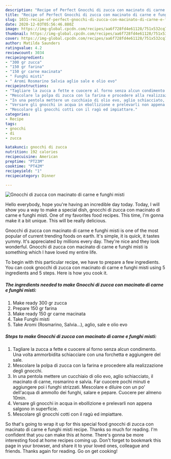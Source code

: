 ```yaml
---
description: "Recipe of Perfect Gnocchi di zucca con macinato di carne e funghi misti"
title: "Recipe of Perfect Gnocchi di zucca con macinato di carne e funghi misti"
slug: 1031-recipe-of-perfect-gnocchi-di-zucca-con-macinato-di-carne-e-funghi-misti
date: 2020-12-03T05:56:46.880Z
image: https://img-global.cpcdn.com/recipes/aa6f728fd4e61128/751x532cq70/gnocchi-di-zucca-con-macinato-di-carne-e-funghi-misti-recipe-main-photo.jpg
thumbnail: https://img-global.cpcdn.com/recipes/aa6f728fd4e61128/751x532cq70/gnocchi-di-zucca-con-macinato-di-carne-e-funghi-misti-recipe-main-photo.jpg
cover: https://img-global.cpcdn.com/recipes/aa6f728fd4e61128/751x532cq70/gnocchi-di-zucca-con-macinato-di-carne-e-funghi-misti-recipe-main-photo.jpg
author: Matilda Saunders
ratingvalue: 4.2
reviewcount: 3034
recipeingredient:
- "300 gr zucca"
- "150 gr farina"
- "150 gr carne macinata"
- " Funghi misti"
- " Aromi Rosmarino Salvia aglio sale e olio evo"
recipeinstructions:
- "Tagliare la zucca a fette e cuocere al forno senza alcun condimento. Una volta ammorbidita schiacciare con una forchetta e aggiungere del sale."
- "Mescolare la polpa di zucca con la farina e procedere alla realizzazione degli gnocchi."
- "In una pentola mettere un cucchiaio di olio evo, aglio schiacciato, il macinato di carne, rosmarino e salvia. Far cuocere pochi minuti e aggiungere poi i funghi strizzati. Mescolare e diluire con un po&#39; dell&#39;acqua di ammollo dei funghi, salare e pepare. Cuocere per almeno 10min."
- "Versare gli gnocchi in acqua in ebollizione e prelevarli non appena salgono in superficie."
- "Mescolare gli gnocchi cotti con il ragù ed impiattare."
categories:
- Recipe
tags:
- gnocchi
- di
- zucca

katakunci: gnocchi di zucca 
nutrition: 192 calories
recipecuisine: American
preptime: "PT23M"
cooktime: "PT42M"
recipeyield: "1"
recipecategory: Dinner

---
```



![Gnocchi di zucca con macinato di carne e funghi misti](https://img-global.cpcdn.com/recipes/aa6f728fd4e61128/751x532cq70/gnocchi-di-zucca-con-macinato-di-carne-e-funghi-misti-recipe-main-photo.jpg)

Hello everybody, hope you're having an incredible day today. Today, I will show you a way to make a special dish, gnocchi di zucca con macinato di carne e funghi misti. One of my favorites food recipes. This time, I'm gonna make it a bit unique. This will be really delicious.

Gnocchi di zucca con macinato di carne e funghi misti is one of the most popular of current trending foods on earth. It's simple, it is quick, it tastes yummy. It's appreciated by millions every day. They're nice and they look wonderful. Gnocchi di zucca con macinato di carne e funghi misti is something which I have loved my entire life.




To begin with this particular recipe, we have to prepare a few ingredients. You can cook gnocchi di zucca con macinato di carne e funghi misti using 5 ingredients and 5 steps. Here is how you cook it.

<!--inarticleads1-->

##### The ingredients needed to make Gnocchi di zucca con macinato di carne e funghi misti:

1. Make ready 300 gr zucca
1. Prepare 150 gr farina
1. Make ready 150 gr carne macinata
1. Take  Funghi misti
1. Take  Aromi (Rosmarino, Salvia...), aglio, sale e olio evo




<!--inarticleads2-->

##### Steps to make Gnocchi di zucca con macinato di carne e funghi misti:

1. Tagliare la zucca a fette e cuocere al forno senza alcun condimento. Una volta ammorbidita schiacciare con una forchetta e aggiungere del sale.
1. Mescolare la polpa di zucca con la farina e procedere alla realizzazione degli gnocchi.
1. In una pentola mettere un cucchiaio di olio evo, aglio schiacciato, il macinato di carne, rosmarino e salvia. Far cuocere pochi minuti e aggiungere poi i funghi strizzati. Mescolare e diluire con un po&#39; dell&#39;acqua di ammollo dei funghi, salare e pepare. Cuocere per almeno 10min.
1. Versare gli gnocchi in acqua in ebollizione e prelevarli non appena salgono in superficie.
1. Mescolare gli gnocchi cotti con il ragù ed impiattare.




So that's going to wrap it up for this special food gnocchi di zucca con macinato di carne e funghi misti recipe. Thanks so much for reading. I'm confident that you can make this at home. There's gonna be more interesting food at home recipes coming up. Don't forget to bookmark this page in your browser, and share it to your loved ones, colleague and friends. Thanks again for reading. Go on get cooking!
